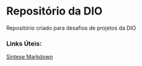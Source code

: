 # Repositório da DIO
Repositório criado para desafios de projetos da DIO

### Links Úteis:

[Síntese Markdown](https://www.markdownguide.org/basic-syntax/)
